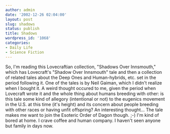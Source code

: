 ```yaml
---
author: admin
date: '2002-12-26 02:04:00'
layout: post
slug: shadows
status: publish
title: Shadows
wordpress_id: '1068'
categories:
- Daily Life
- Science Fiction
---
```


So, I'm reading this Lovecraftian collection, "Shadows Over Innsmouth,"
which has Lovecraft's "Shadow Over Innsmouth" tale and then a collection
of related tales about the Deep Ones and Human-hybrids, etc. set in the
period following it. One of the tales is by Neil Gaiman, which I didn't
realize when I bought it. A weird thought occured to me, given the
period when Lovecraft wrote it and the whole thing about humans breeding
with other: is this tale some kind of allegory (intentional or not) to
the eugenics movement in the U.S. at this time (it's height) and its
concern about people breeding with other races or having unfit
offspring? An interesting thought... The tale makes me want to join the
Esoteric Order of Dagon though. ;-) I'm kind of bored at home. I crave
coffee and human company. I haven't seen anyone but family in days now.
